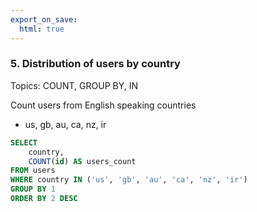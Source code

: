 ```yaml
---
export_on_save:
  html: true
---
```

### 5. Distribution of users by country
Topics: COUNT, GROUP BY, IN

Count users from English speaking countries

- us, gb, au, ca, nz, ir

```sql
SELECT 
    country,
    COUNT(id) AS users_count
FROM users
WHERE country IN ('us', 'gb', 'au', 'ca', 'nz', 'ir')
GROUP BY 1
ORDER BY 2 DESC
```